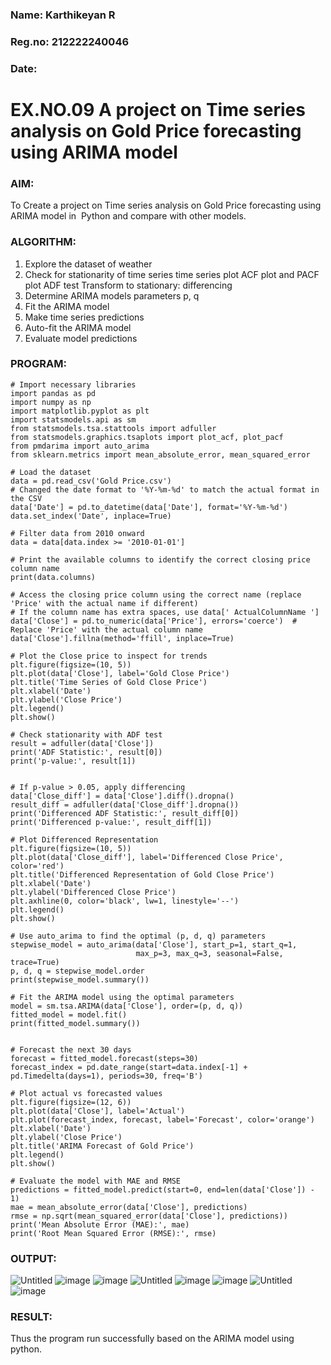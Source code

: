 ### Name: Karthikeyan R
### Reg.no: 212222240046
### Date:
# EX.NO.09        A project on Time series analysis on Gold Price forecasting using ARIMA model 
### AIM:
To Create a project on Time series analysis on Gold Price forecasting using ARIMA model in  Python and compare with other models.
### ALGORITHM:
1. Explore the dataset of weather 
2. Check for stationarity of time series time series plot
   ACF plot and PACF plot
   ADF test
   Transform to stationary: differencing
3. Determine ARIMA models parameters p, q
4. Fit the ARIMA model
5. Make time series predictions
6. Auto-fit the ARIMA model
7. Evaluate model predictions
### PROGRAM:
```
# Import necessary libraries
import pandas as pd
import numpy as np
import matplotlib.pyplot as plt
import statsmodels.api as sm
from statsmodels.tsa.stattools import adfuller
from statsmodels.graphics.tsaplots import plot_acf, plot_pacf
from pmdarima import auto_arima
from sklearn.metrics import mean_absolute_error, mean_squared_error

# Load the dataset
data = pd.read_csv('Gold Price.csv')
# Changed the date format to '%Y-%m-%d' to match the actual format in the CSV
data['Date'] = pd.to_datetime(data['Date'], format='%Y-%m-%d')  
data.set_index('Date', inplace=True)

# Filter data from 2010 onward
data = data[data.index >= '2010-01-01']

# Print the available columns to identify the correct closing price column name
print(data.columns)

# Access the closing price column using the correct name (replace 'Price' with the actual name if different)
# If the column name has extra spaces, use data[' ActualColumnName ']
data['Close'] = pd.to_numeric(data['Price'], errors='coerce')  # Replace 'Price' with the actual column name
data['Close'].fillna(method='ffill', inplace=True)

# Plot the Close price to inspect for trends
plt.figure(figsize=(10, 5))
plt.plot(data['Close'], label='Gold Close Price')
plt.title('Time Series of Gold Close Price')
plt.xlabel('Date')
plt.ylabel('Close Price')
plt.legend()
plt.show()

# Check stationarity with ADF test
result = adfuller(data['Close'])
print('ADF Statistic:', result[0])
print('p-value:', result[1])


# If p-value > 0.05, apply differencing
data['Close_diff'] = data['Close'].diff().dropna()
result_diff = adfuller(data['Close_diff'].dropna())
print('Differenced ADF Statistic:', result_diff[0])
print('Differenced p-value:', result_diff[1])

# Plot Differenced Representation
plt.figure(figsize=(10, 5))
plt.plot(data['Close_diff'], label='Differenced Close Price', color='red')
plt.title('Differenced Representation of Gold Close Price')
plt.xlabel('Date')
plt.ylabel('Differenced Close Price')
plt.axhline(0, color='black', lw=1, linestyle='--')
plt.legend()
plt.show()

# Use auto_arima to find the optimal (p, d, q) parameters
stepwise_model = auto_arima(data['Close'], start_p=1, start_q=1,
                            max_p=3, max_q=3, seasonal=False, trace=True)
p, d, q = stepwise_model.order
print(stepwise_model.summary())

# Fit the ARIMA model using the optimal parameters
model = sm.tsa.ARIMA(data['Close'], order=(p, d, q))
fitted_model = model.fit()
print(fitted_model.summary())


# Forecast the next 30 days
forecast = fitted_model.forecast(steps=30)
forecast_index = pd.date_range(start=data.index[-1] + pd.Timedelta(days=1), periods=30, freq='B')

# Plot actual vs forecasted values
plt.figure(figsize=(12, 6))
plt.plot(data['Close'], label='Actual')
plt.plot(forecast_index, forecast, label='Forecast', color='orange')
plt.xlabel('Date')
plt.ylabel('Close Price')
plt.title('ARIMA Forecast of Gold Price')
plt.legend()
plt.show()

# Evaluate the model with MAE and RMSE
predictions = fitted_model.predict(start=0, end=len(data['Close']) - 1)
mae = mean_absolute_error(data['Close'], predictions)
rmse = np.sqrt(mean_squared_error(data['Close'], predictions))
print('Mean Absolute Error (MAE):', mae)
print('Root Mean Squared Error (RMSE):', rmse)
```
### OUTPUT:
![Untitled](https://github.com/user-attachments/assets/54d16c24-f64b-4d69-adeb-9432eb8e25ac)
![image](https://github.com/user-attachments/assets/616338e2-4e74-46f5-9903-3ae87f0e92d1)
![image](https://github.com/user-attachments/assets/91212584-30ff-451a-a0bc-337a1dd19f63)
![Untitled](https://github.com/user-attachments/assets/8a7f510f-8bbc-4fd8-8955-525cff2af819)
![image](https://github.com/user-attachments/assets/dfe1861c-a68e-4a87-87e1-188c0a88a7e7)
![image](https://github.com/user-attachments/assets/54d4a70b-4c7c-4d6c-ad58-d2fcdabd1bb1)
![Untitled](https://github.com/user-attachments/assets/9d5b3650-8ada-4d05-9224-564c55dcbc6c)
![image](https://github.com/user-attachments/assets/2ddccd27-20e9-4fac-87fc-82a5289c9050)

### RESULT:
Thus the program run successfully based on the ARIMA model using python.
